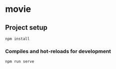 # movie

## Project setup
```
npm install
```

### Compiles and hot-reloads for development
```
npm run serve
```

